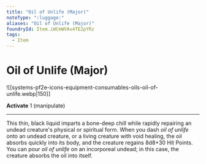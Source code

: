 ```yaml
---
title: "Oil of Unlife (Major)"
noteType: ":luggage:"
aliases: "Oil of Unlife (Major)"
foundryId: Item.iWCmWVAv4TE2pYRz
tags:
  - Item
---
```


# Oil of Unlife (Major)
![[systems-pf2e-icons-equipment-consumables-oils-oil-of-unlife.webp|150]]

**Activate** 1 (manipulate)

* * *

This thin, black liquid imparts a bone-deep chill while rapidly repairing an undead creature's physical or spiritual form. When you dash _oil of unlife_ onto an undead creature, or a living creature with void healing, the oil absorbs quickly into its body, and the creature regains 8d8+30 Hit Points. You can pour _oil of unlife_ on an incorporeal undead; in this case, the creature absorbs the oil into itself.
